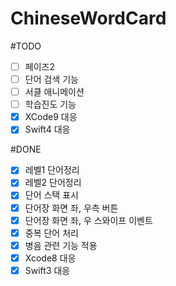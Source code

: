 # ChineseWordCard

#TODO
- [ ] 페이즈2
- [ ] 단어 검색 기능
- [ ] 서클 애니메이션
- [ ] 학습진도 기능
- [x] XCode9 대응
- [X] Swift4 대응

#DONE
- [x] 레벨1 단어정리
- [x] 레벨2 단어정리
- [x] 단어 스택 표시
- [x] 단어장 화면 좌, 우측 버튼
- [x] 단어장 화면 좌, 우 스와이프 이벤트
- [x] 중복 단어 처리
- [x] 병음 관련 기능 적용
- [x] Xcode8 대응
- [x] Swift3 대응
